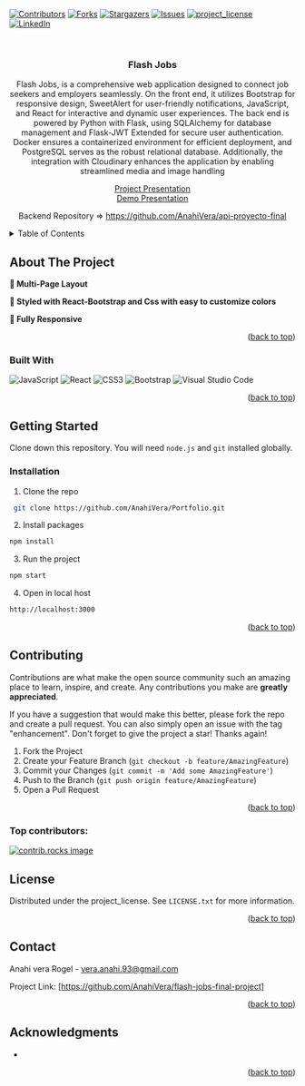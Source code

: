
[![Contributors][contributors-shield]][contributors-url]
[![Forks][forks-shield]][forks-url]
[![Stargazers][stars-shield]][stars-url]
[![Issues][issues-shield]][issues-url]
[![project_license][license-shield]][license-url]
[![LinkedIn][linkedin-shield]][linkedin-url]


<br />
<div align="center">
  <a href="https://github.com/AnahiVera/flash-jobs-final-project">
  </a>

<h3 align="center">Flash Jobs</h3>

  <p align="center">
Flash Jobs, is a comprehensive web application designed to connect job seekers and employers seamlessly. On the front end, it utilizes Bootstrap for responsive design, SweetAlert for user-friendly notifications, JavaScript, and React for interactive and dynamic user experiences. The back end is powered by Python with Flask, using SQLAlchemy for database management and Flask-JWT Extended for secure user authentication. Docker ensures a containerized environment for efficient deployment, and PostgreSQL serves as the robust relational database. Additionally, the integration with Cloudinary enhances the application by enabling streamlined media and image handling

 <a href="https://www.youtube.com/watch?v=RFvBTWiq78E"> Project Presentation </a> <br>
 <a href="https://drive.google.com/file/d/1JVoOasNxmStuGvl7EF1d2qp3UEW98V7f/view?usp=sharing"> Demo Presentation </a>

Backend Repository =>   https://github.com/AnahiVera/api-proyecto-final
  </p>
</div>

<!-- TABLE OF CONTENTS -->
<details>
  <summary>Table of Contents</summary>
  <ol>
    <li>
      <a href="#about-the-project">About The Project</a>
      <ul>
        <li><a href="#built-with">Built With</a></li>
      </ul>
    </li>
    <li>
      <a href="#getting-started">Getting Started</a>
      <ul>
        <li><a href="#installation">Installation</a></li>
      </ul>
    </li>
    <li><a href="#usage">Usage</a></li>
    <li><a href="#contributing">Contributing</a></li>
    <li><a href="#license">License</a></li>
    <li><a href="#contact">Contact</a></li>
    
  </ol>
</details>



<!-- ABOUT THE PROJECT -->
## About The Project


**📖 Multi-Page Layout**

**🎨 Styled with React-Bootstrap and Css with easy to customize colors**

**📱 Fully Responsive**
    
    

<p align="right">(<a href="#readme-top">back to top</a>)</p>



### Built With

  ![JavaScript](https://img.shields.io/badge/javascript-%23323330.svg?style=for-the-badge&logo=javascript&logoColor=%23F7DF1E)
 ![React](https://img.shields.io/badge/react-%2320232a.svg?style=for-the-badge&logo=react&logoColor=%2361DAFB)
 ![CSS3](https://img.shields.io/badge/css3-%231572B6.svg?style=for-the-badge&logo=css3&logoColor=white)
 ![Bootstrap](https://img.shields.io/badge/bootstrap-%238511FA.svg?style=for-the-badge&logo=bootstrap&logoColor=white)
 ![Visual Studio Code](https://img.shields.io/badge/Visual%20Studio%20Code-0078d7.svg?style=for-the-badge&logo=visual-studio-code&logoColor=white)





<p align="right">(<a href="#readme-top">back to top</a>)</p>



<!-- GETTING STARTED -->
## Getting Started

Clone down this repository. You will need `node.js` and `git` installed globally.


### Installation


1. Clone the repo
```sh
 git clone https://github.com/AnahiVera/Portfolio.git
```

2. Install packages
```sh
npm install
```
3. Run the project
```sh
npm start
```

4. Open in local host
```sh
http://localhost:3000
```

<p align="right">(<a href="#readme-top">back to top</a>)</p>



<!-- CONTRIBUTING -->
## Contributing

Contributions are what make the open source community such an amazing place to learn, inspire, and create. Any contributions you make are **greatly appreciated**.

If you have a suggestion that would make this better, please fork the repo and create a pull request. You can also simply open an issue with the tag "enhancement".
Don't forget to give the project a star! Thanks again!

1. Fork the Project
2. Create your Feature Branch (`git checkout -b feature/AmazingFeature`)
3. Commit your Changes (`git commit -m 'Add some AmazingFeature'`)
4. Push to the Branch (`git push origin feature/AmazingFeature`)
5. Open a Pull Request

<p align="right">(<a href="#readme-top">back to top</a>)</p>

### Top contributors:

<a href="https://github.com/AnahiVera/flash-jobs-final-project/graphs/contributors">
  <img src="https://contrib.rocks/image?repo=AnahiVera/flash-jobs-final-project" alt="contrib.rocks image" />
</a>

## License

Distributed under the project_license. See `LICENSE.txt` for more information.

<p align="right">(<a href="#readme-top">back to top</a>)</p>

<!-- CONTACT -->
## Contact

Anahi vera Rogel - vera.anahi.93@gmail.com

Project Link: [https://github.com/AnahiVera/flash-jobs-final-project]

<p align="right">(<a href="#readme-top">back to top</a>)</p>

<!-- ACKNOWLEDGMENTS -->
## Acknowledgments

* 


<p align="right">(<a href="#readme-top">back to top</a>)</p>



<!-- MARKDOWN LINKS & IMAGES -->
<!-- https://www.markdownguide.org/basic-syntax/#reference-style-links -->
[contributors-shield]: https://img.shields.io/github/contributors/AnahiVera/flash-jobs-final-project.svg?style=for-the-badge
[contributors-url]: https://github.com/AnahiVera/flash-jobs-final-project/graphs/contributors
[forks-shield]: https://img.shields.io/github/forks/AnahiVera/flash-jobs-final-project.svg?style=for-the-badge
[forks-url]: https://github.com/AnahiVera/flash-jobs-final-project/network/members
[stars-shield]: https://img.shields.io/github/stars/AnahiVera/flash-jobs-final-project.svg?style=for-the-badge
[stars-url]: https://github.com/AnahiVera/flash-jobs-final-project/stargazers
[issues-shield]: https://img.shields.io/github/issues/AnahiVera/flash-jobs-final-project.svg?style=for-the-badge
[issues-url]: https://github.com/AnahiVera/flash-jobs-final-project/issues
[license-shield]: https://img.shields.io/github/license/AnahiVera/flash-jobs-final-project.svg?style=for-the-badge
[license-url]: https://github.comAnahiVera/flash-jobs-final-project/blob/master/LICENSE.txt
[linkedin-shield]: https://img.shields.io/badge/-LinkedIn-black.svg?style=for-the-badge&logo=linkedin&colorB=555
[linkedin-url]: https://linkedin.com/in/anahi-vera-rogel
[product-screenshot]: images/screenshot.png
